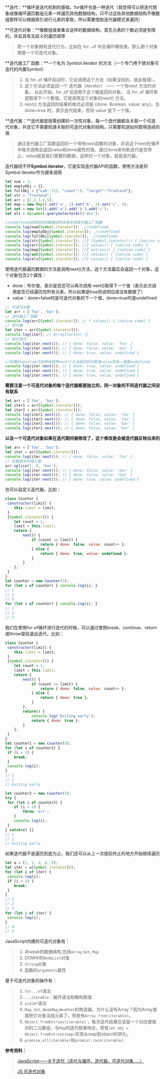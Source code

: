 **迭代：**循环是迭代机制的基础，for循环也是一种迭代（我觉得可以把迭代想象成像循环遍历数组元素一样遍历其他数据结构，只不过这些其他数据结构不像数组那样可以根据索引进行元素的拿取，所以需要借助迭代器模式来遍历）

**可迭代对象：**像数组或者集合这样的数据结构，首先元素的个数必须是有限的，并且具有无歧义的遍历顺序

> 若一个对象拥有迭代行为，比如在 for...of 中会循环哪些值，那么那个对象便是一个可迭代对象。

**迭代器工厂函数：**一个名为 Symbol.iterator 的方法（一个专门用于使对象可迭代的内置Symbol）

> 1. 当 for..of 循环启动时，它会调用这个方法（如果没找到，就会报错）。
> 2. 这个方法必须返回一个 迭代器（iterator） —— 一个有next 方法的对象。 从此开始，for..of 仅适用于这个被返回的对象。 当 for..of 循环希望取得下一个数值，它就调用这个对象的next() 方法。
> 3. next() 方法返回的结果的格式必须是 {done: Boolean, value: any}，当done=true 时，表示迭代结束，否则 value 是下一个值。

**迭代器：**迭代器是按需创建的一次性对象，每一个迭代器都会关联一个可迭代对象，并且它不需要知道关联的可迭代对象的结构，只需要知道如何取得连续的值

> 通过迭代器工厂函数返回的一个带有next函数的对象，并且这个next在循环中每次调用会返回value和done属性的值，通过done来判断迭代是否停止，value就是我们需要的数据，这样的一个对象，就是迭代器。

迭代器绕不开**Symbol.iterator**，它是实现迭代器API的函数，使用方法是将Symbol.iterator作为键来调用

```javascript
let num = 1;
let emptyObj = {};
let fullObj = {"Lab":721, "count":5, "target":"Frontend"};
let str = "frontend";
let arr = [1,2,3,4,5];
let map = new Map().set('a', 1).set('b', 2).set('c', 3); 
let set = new Set().add('a').add('b').add('c'); 
let els = document.querySelectorAll('div');

//undefined说明对应的数据结构没有实现迭代器工厂函数
console.log(num[Symbol.iterator]);  //undefined
console.log(emptyObj[Symbol.iterator]);  //undefined
console.log(fullObj[Symbol.iterator]);  //undefined
console.log(str[Symbol.iterator]); //ƒ [Symbol.iterator]() { [native code] }
console.log(arr[Symbol.iterator]); //ƒ values() { [native code] }
console.log(map[Symbol.iterator]); //ƒ entries() { [native code] }
console.log(set[Symbol.iterator]); //ƒ values() { [native code] }
console.log(els[Symbol.iterator]); //ƒ values() { [native code] }
```

使用迭代器遍历数据的方法是调用next()方法，这个方法最后会返回一个对象，这个对象包含2个属性：

- done：布尔值，表示是否还可以再次调用 next()取得下一个值（表示此次调用是否已经遍历完所有元素，所以如果是true则说明后续没有数据了）
- value：done=false时是可迭代对象的下一个值，done=true时是undefined

```javascript
// 可迭代对象
let arr = ['foo', 'bar']; 
// 迭代器工厂函数
console.log(arr[Symbol.iterator]); // f values() { [native code] } 
// 迭代器
let iter = arr[Symbol.iterator](); 
console.log(iter); // ArrayIterator {} 
// 执行迭代
console.log(iter.next()); // { done: false, value: 'foo' } 
console.log(iter.next()); // { done: false, value: 'bar' } 
console.log(iter.next()); // { done: true, value: undefined }

//如果done=true之后继续调用next()方法返回的对象值value将会一直是undefined
console.log(iter.next()); // { done: true, value: undefined } 
console.log(iter.next()); // { done: true, value: undefined } 
console.log(iter.next()); // { done: true, value: undefined }
```

**需要注意一个可迭代对象的每个迭代器都是独立的，同一对象的不同迭代器之间没有联系**

```javascript
let arr = ['foo', 'bar']; 
let iter1 = arr[Symbol.iterator](); 
let iter2 = arr[Symbol.iterator](); 
console.log(iter1.next()); // { done: false, value: 'foo' } 
console.log(iter2.next()); // { done: false, value: 'foo' } 
console.log(iter2.next()); // { done: false, value: 'bar' } 
console.log(iter1.next()); // { done: false, value: 'bar' }
```

**以及一个可迭代对象如果在迭代期间被修改了，这个修改是会被迭代器反映出来的**

```javascript
let arr = ['foo', 'baz']; 
let iter = arr[Symbol.iterator](); 
console.log(iter.next()); // { done: false, value: 'foo' } 
// 在数组中间插入值
arr.splice(1, 0, 'bar'); 
console.log(iter.next()); // { done: false, value: 'bar' } 
console.log(iter.next()); // { done: false, value: 'baz' } 
console.log(iter.next()); // { done: true, value: undefined }
```

也可以自定义迭代器，比如：

```javascript
class Counter { 
 constructor(limit) { 
 	this.limit = limit; 
 } 
 [Symbol.iterator]() { 
 	let count = 1, 
 	limit = this.limit; 
 	return { 
 		next() { 
 			if (count <= limit) { 
 				return { done: false, value: count++ }; 
 			} else { 
 				return { done: true, value: undefined }; 
 			} 
 		} 
 	}; 
 } 
} 
let counter = new Counter(3); 
for (let i of counter) { console.log(i); } 
// 1 
// 2 
// 3 
for (let i of counter) { console.log(i); } 
// 1 
// 2 
// 3
```

我们在使用for-of循环进行迭代的时候，可以通过使用break、continue、return或throw提前退出迭代，比如：

```javascript
class Counter { 
 constructor(limit) { 
 	this.limit = limit; 
 } 
 [Symbol.iterator]() { 
 	let count = 1, 
 	limit = this.limit; 
 	return { 
 		next() { 
 			if (count <= limit) { 
 				return { done: false, value: count++ }; 
 			} else { 
 				return { done: true }; 
 			} 
 		}, 
 		return() { 
 			console.log('Exiting early'); 
 			return { done: true }; 
 		} 
 	}; 
 } 
} 
let counter1 = new Counter(5); 
for (let i of counter1) { 
 if (i > 2) { 
 	break; 
 } 
 console.log(i); 
}
// 1 
// 2 
// Exiting early

let counter2 = new Counter(5); 
try { 
 for (let i of counter2) { 
 	if (i > 2) { 
 		throw 'err'; 
 	} 
 	console.log(i); 
 } 
} catch(e) {} 
// 1 
// 2 
// Exiting early
```

如果迭代器不是遍历到底为止，我们还可以从上一次提前终止的地方开始继续遍历

```javascript
let a = [1, 2, 3, 4, 5]; 
let iter = a[Symbol.iterator](); 
for (let i of iter) { 
 console.log(i); 
 if (i > 2) { 
 	break; 
 } 
} 
// 1 
// 2 
// 3 
for (let i of iter) { 
 console.log(i); 
} 
// 4 
// 5
```

JavaScript内建的可迭代对象有：

> 1. 非weak的数据结构,包括`Array`,`Set`, `Map`
> 2. DOM中的`NodeList`对象
> 3. `String`对象
> 4. 函数的`arguments`属性

基于可迭代对象的操作有：

> 1. `for...of`语法
> 2. `...iterable`：展开语法和解构赋值
> 3. `yield*`语法
> 4. `Map`, `Set`, `WeakMap`,`WeakSet`的构造器。为什么没有Array？因为Array直接把它对象当成元素了，但是有`Array.from(iterable)`。
> 5. `Object.fromEntries(iterable)` ，每次迭代结果应该是一个对应键值对的二元数组，与`Map`的迭代结果吻合，常有`let obj = Object.fromEntries(map)`实现从map到object的转化。
> 6. `promise.all(iterable)`和`promist.race(iterable)`.

**参考资料：**

> [JavaScript——关于迭代（迭代与循环、迭代器、可迭代对象.....）](https://juejin.cn/post/6965704719356395557)
>
> [JS 可迭代对象](https://juejin.cn/post/6873457657018728456)

